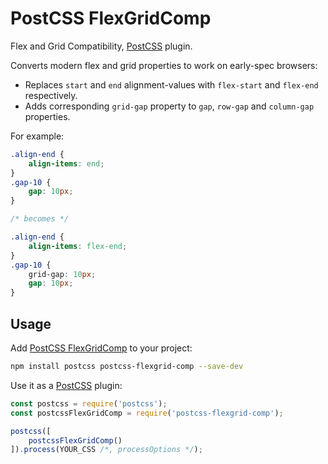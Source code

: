 # PostCSS FlexGridComp

Flex and Grid Compatibility, [PostCSS] plugin.

Converts modern flex and grid properties to work on early-spec browsers:
- Replaces `start` and `end` alignment-values with `flex-start` and `flex-end` respectively.
- Adds corresponding `grid-gap` property to `gap`, `row-gap` and `column-gap` properties.

For example:
```css
.align-end {
    align-items: end;
}
.gap-10 {
    gap: 10px;
}

/* becomes */

.align-end {
    align-items: flex-end;
}
.gap-10 {
    grid-gap: 10px;
    gap: 10px;
}
```

## Usage

Add [PostCSS FlexGridComp] to your project:

```bash
npm install postcss postcss-flexgrid-comp --save-dev
```

Use it as a [PostCSS] plugin:

```js
const postcss = require('postcss');
const postcssFlexGridComp = require('postcss-flexgrid-comp');

postcss([
    postcssFlexGridComp()
]).process(YOUR_CSS /*, processOptions */);
```

[PostCSS]: https://github.com/postcss/postcss
[PostCSS FlexGridComp]: https://github.com/Ranivagi/postcss-flexgrid

